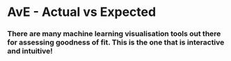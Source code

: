 # AvE - Actual vs Expected
### There are many machine learning visualisation tools out there for assessing goodness of fit. This is the one that is interactive and intuitive!
